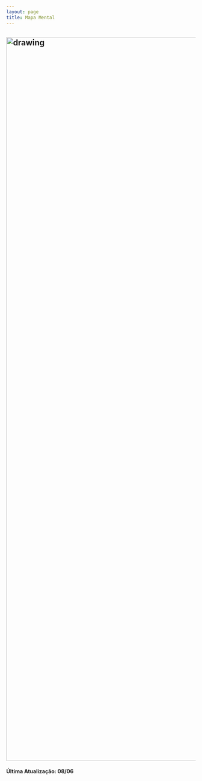 ```yaml
---
layout: page
title: Mapa Mental
---
```


## <img src="https://user-images.githubusercontent.com/57163905/121191926-d01eac80-c842-11eb-83c6-e304aa71e659.png" alt="drawing" style="width:1920px;"/>
#### Última Atualização: 08/06  

